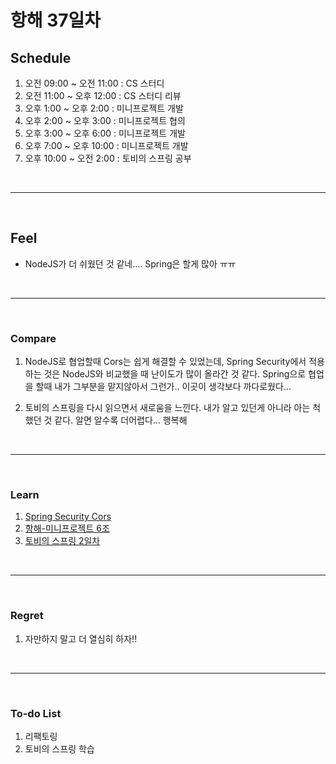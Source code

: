 # 항해 37일차

 ## Schedule
 1) 오전 09:00 ~ 오전 11:00 : CS 스터디
 2) 오전 11:00 ~ 오후 12:00 : CS 스터디 리뷰
 3) 오후 1:00 ~ 오후 2:00 : 미니프로젝트 개발
 4) 오후 2:00 ~ 오후 3:00 : 미니프로젝트 협의
 5) 오후 3:00 ~ 오후 6:00 : 미니프로젝트 개발
 6) 오후 7:00 ~ 오후 10:00 : 미니프로젝트 개발
 7) 오후 10:00 ~ 오전 2:00 : 토비의 스프링 공부

<br />
<hr>
<br />

## Feel
  - NodeJS가 더 쉬웠던 것 같네.... Spring은 할게 많아 ㅠㅠ

<br />
<hr>
<br />

### Compare
  1. NodeJS로 협업할때 Cors는 쉽게 해결할 수 있었는데, Spring Security에서 적용하는 것은 NodeJS와 비교했을 때 난이도가 많이 올라간 것 같다. Spring으로 협업을 할때 내가 그부분을 맡지않아서 그런가.. 이곳이 생각보다 까다로웠다... 

  2. 토비의 스프링을 다시 읽으면서 새로움을 느낀다. 내가 알고 있던게 아니라 아는 척했던 것 같다. 알면 알수록 더어렵다... 행복해 
<br />
<hr>
<br />

### Learn
  1. [Spring Security Cors](https://github.com/bang-star/TIL/blob/main/Spring/Spring_Security_Cors.md)
  2. [항해-미니프로젝트 6조](https://teamsparta.notion.site/99-7-D-Docs-22b169af6cae44608f3201ea70ba24a2)
  3. [토비의 스프링 2일차](https://github.com/bang-star/Spring-Self-Study/blob/main/Vol1/day2/Object_and_DI.md)

<br />
<hr>
<br />

### Regret 
  1. 자만하지 말고 더 열심히 하자!!
   
<br />
<hr>
<br />

### To-do List 
  1. 리팩토링
  2. 토비의 스프링 학습
